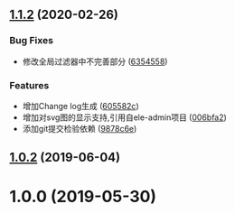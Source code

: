 ## [1.1.2](https://gitee.com/xrkj/vue-cli-vant-starter/compare/v1.1.1...v1.1.2) (2020-02-26)


### Bug Fixes

* 修改全局过滤器中不完善部分 ([6354558](https://gitee.com/xrkj/vue-cli-vant-starter/commits/6354558ce595cfb40eac5a6e9f1dc0f72985722c))


### Features

* 增加Change log生成 ([605582c](https://gitee.com/xrkj/vue-cli-vant-starter/commits/605582ce4696694842bffdb929a4be7ae31855c4))
* 增加对svg图的显示支持,引用自ele-admin项目 ([006bfa2](https://gitee.com/xrkj/vue-cli-vant-starter/commits/006bfa2780a01ab45bedbaa95d82254710fb1c26))
* 添加git提交检验依赖 ([9878c6e](https://gitee.com/xrkj/vue-cli-vant-starter/commits/9878c6e5261990da05429044d658b4ba9ad5764b))



## [1.0.2](https://gitee.com/xrkj/vue-cli-vant-starter/compare/v1.0.1...v1.0.2) (2019-06-04)



# 1.0.0 (2019-05-30)



